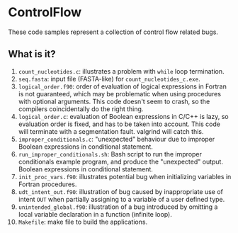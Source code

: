 # ControlFlow
These code samples represent a collection of control flow related bugs.

## What is it?
1. `count_nucleotides.c`: illustrates a problem with `while` loop
   termination.
1. `seq.fasta`: input file (FASTA-like) for `count_nucleotides_c.exe`.
1. `logical_order.f90`: order of evaluation of logical expressions in
    Fortran is not guaranteed, which may be problematic when using
    procedures with optional arguments.  This code doesn't seem to crash,
    so the compilers coincidentally do the right thing.
1. `logical_order.c`: evaluation of Boolean expressions in C/C++ is lazy,
    so evaluation order is fixed, and has to be taken into account. This
    code will terminate with a segmentation fault. valgrind will catch
    this.
1. `improper_conditionals.c`: "unexpected" behaviour due to improper
    Boolean expressions in conditional statement.
1. `run_improper_conditionals.sh`: Bash script to run the improper
    conditionals example program, and produce the "unexpected" output.
    Boolean expressions in conditional statement.
1. `init_proc_vars.f90`: illustrates potential bug when initializing
    variables in Fortran procedures.
1. `udt_intent_out.f90`: illustration of bug caused by inappropriate use
    of intent `OUT` when partially assigning to a variable of a user
    defined type.
1. `unintended_global.f90`: illustration of a bug introduced by omitting
    a local variable declaration in a function (infinite loop).
1. `Makefile`: make file to build the applications.
